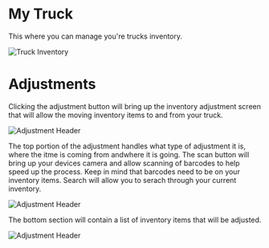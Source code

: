 # My Truck

This where you can manage you're trucks inventory.

![Truck Inventory](https://wiselibrary.blob.core.windows.net/docs/Mobile/MyTruck.png)

# Adjustments

Clicking the adjustment button will bring up the inventory adjustment screen that will allow the moving inventory items to and from your truck.

![Adjustment Header](https://wiselibrary.blob.core.windows.net/docs/Mobile/AdjustmentIcon.png)

The top portion of the adjustment handles what type of adjustment it is, where the itme is coming from andwhere it is going.
The scan button will bring up your devices camera and allow scanning of barcodes to help speed up the process. Keep in mind that barcodes need to be on your inventory items. Search will allow you to serach through your current inventory.

![Adjustment Header](https://wiselibrary.blob.core.windows.net/docs/Mobile/AdjustmentHeader.png)

The bottom section will contain a list of inventory items that will be adjusted.

![Adjustment Header](https://wiselibrary.blob.core.windows.net/docs/Mobile/AdjustmentItems.png)

